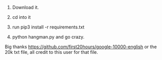 ﻿1. Download it.

2. cd into it

3. run pip3 install -r requirements.txt

4. python hangman.py    and go crazy.

Big thanks https://github.com/first20hours/google-10000-english
or the 20k txt file, all credit to this user for that
file.

